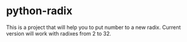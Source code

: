 # python-radix

This is a project that will help you to put number to a new radix. Current version will work with radixes from 2 to 32.
